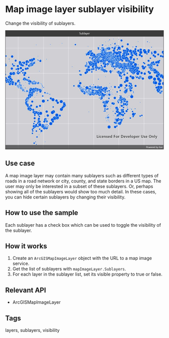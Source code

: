 # Map image layer sublayer visibility

Change the visibility of sublayers.

![screenshot](changesublayervisibility.jpg)

## Use case

A map image layer may contain many sublayers such as different types of roads in a road network or city, county, and state borders in a US map. The user may only be interested in a subset of these sublayers. Or, perhaps showing all of the sublayers would show too much detail. In these cases, you can hide certain sublayers by changing their visibility.

## How to use the sample

Each sublayer has a check box which can be used to toggle the visibility of the sublayer.

## How it works

1. Create an `ArcGISMapImageLayer` object with the URL to a map image service.
2. Get the list of sublayers with `mapImageLayer.Sublayers`.
3. For each layer in the sublayer list, set its visible property to true or false.

## Relevant API

* ArcGISMapImageLayer

## Tags

layers, sublayers, visibility
